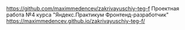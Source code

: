 https://github.com/maximmedencev/zakrivayuschiy-teg-f Проектная работа №4 курса "Яндекс.Практикум Фронтенд-разработчик"
https://maximmedencev.github.io/zakrivayuschiy-teg-f/